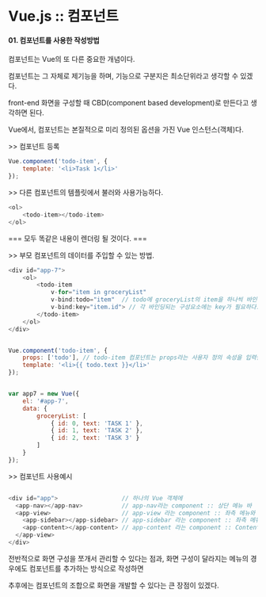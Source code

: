 # Vue.js :: 컴포넌트

#### 01. 컴포넌트를 사용한 작성방법

컴포넌트는 Vue의 또 다른 중요한 개념이다.

컴포넌트는 그 자체로 제기능을 하며, 기능으로 구분지은 최소단위라고 생각할 수 있겠다.

front-end 화면을 구성할 때 CBD\(component based development\)로 만든다고 생각하면 된다.

Vue에서, 컴포넌트는 본질적으로 미리 정의된 옵션을 가진 Vue 인스턴스\(객체\)다.

&gt;&gt; 컴포넌트 등록

```javascript
Vue.component('todo-item', {
	template: '<li>Task 1</li>'
});
```

&gt;&gt; 다른 컴포넌트의 템플릿에서 불러와 사용가능하다.

```javascript
<ol>
	<todo-item></todo-item>
</ol>
```

=== 모두 똑같은 내용이 렌더링 될 것이다. ===

&gt;&gt; 부모 컴포넌트의 데이터를 주입할 수 있는 방법.

```javascript
<div id="app-7">
	<ol>
		<todo-item
			v-for="item in groceryList"
			v-bind:todo="item"	// todo에 groceryList의 item을 하나씩 바인딩한다.
			v-bind:key="item.id"> // 각 바인딩되는 구성요소에는 key가 필요하다.
		</todo-item>
	</ol>
</div>
```

```javascript

Vue.component('todo-item', {
	props: ['todo'], // todo-item 컴포넌트는 props라는 사용자 정의 속성을 입력받을 수 있다. 이름은 todo로 정의됨.
	template: '<li>{{ todo.text }}</li>'
});


var app7 = new Vue({
	el: '#app-7',
	data: {
		groceryList: [
			{ id: 0, text: 'TASK 1' },
			{ id: 1, text: 'TASK 2' },
			{ id: 2, text: 'TASK 3' }
		]
	}
});

```

&gt;&gt; 컴포넌트 사용예시

```javascript

<div id="app"> 					// 하나의 Vue 객체에
  <app-nav></app-nav> 			// app-nav라는 component :: 상단 메뉴 바
  <app-view>					// app-view 라는 component :: 좌측 메뉴와 Content가 포함될 컴포넌트
    <app-sidebar></app-sidebar>	// app-sidebar 라는 component :: 좌측 메뉴
    <app-content></app-content>	// app-content 라는 component :: Content
  </app-view>
</div>

```

전반적으로 화면 구성을 쪼개서 관리할 수 있다는 점과, 화면 구성이 달라지는 메뉴의 경우에도 컴포넌트를 추가하는 방식으로 작성하면

추후에는 컴포넌트의 조합으로 화면을 개발할 수 있다는 큰 장점이 있겠다.

